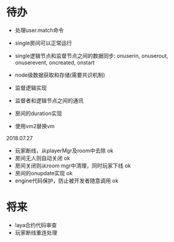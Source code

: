 # 待办
- 处理user.match命令
- single房间可以正常运行
- single逻辑节点和监督节点之间的数据同步: onuserin, onuserout, onuserevent, oncreated, onstart
- node级数据获取和存储(需要共识机制)

- 监督逻辑实现
- 监督者和逻辑节点之间的通讯
- 房间的duration实现
- 使用vm2替换vm

2018.07.27
- 玩家断线，从playerMgr及room中去除 ok
- 房间无人则自动关闭 ok
- 房间关闭则从room mgr中清理，同时玩家下线 ok
- 房间的onupdate实现 ok
- engine代码保护，防止被开发者随意调用 ok

# 将来
- laya合约代码审查
- 玩家断线重连处理